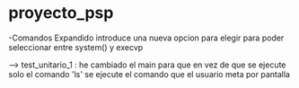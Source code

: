 # proyecto_psp


-Comandos Expandido introduce una nueva opcion para elegir para poder seleccionar entre system() y execvp

--> test_unitario_1 : he cambiado el main para que en vez de que se ejecute solo el comando 'ls' se ejecute el comando que el usuario meta por pantalla
